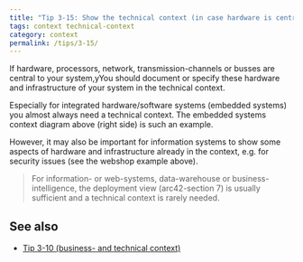 ```yaml
---
title: "Tip 3-15: Show the technical context (in case hardware is central to your system)!"
tags: context technical-context
category: context
permalink: /tips/3-15/
---
```



If hardware, processors, network, transmission-channels or busses are
central to your system,yYou should document or specify
these hardware and infrastructure of your system in the technical context.

Especially for integrated
hardware/software systems (embedded systems) you almost always need
a technical context. The embedded systems context diagram above (right
side) is such an example.

However, it may also be important for information systems to show some
aspects of hardware and infrastructure already in the context, e.g. for
security issues (see the webshop example above).

>For information- or web-systems, data-warehouse or business-intelligence,
the deployment view (arc42-section 7) is usually sufficient and a technical
context is rarely needed.

## See also

* [Tip 3-10 (business- and technical context)](/tips/3-10)
